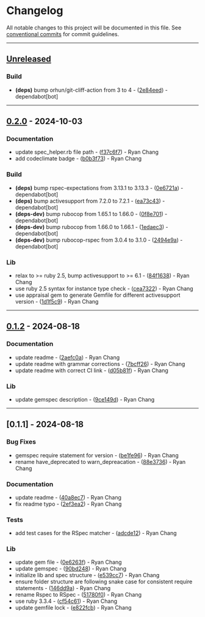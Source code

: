 # Changelog

All notable changes to this project will be documented in this file. See [conventional commits](https://www.conventionalcommits.org/) for commit guidelines.

---
## [Unreleased](https://github.com/ryancyq/rspec-activesupport/tree/HEAD)

### Build

- **(deps)** bump orhun/git-cliff-action from 3 to 4 - ([2e84eed](https://github.com/ryancyq/rspec-activesupport/commit/2e84eed3a9011a4bf26d0e85c43d0d7a5626da3f)) - dependabot[bot]

---
## [0.2.0](https://github.com/ryancyq/rspec-activesupport/compare/v0.1.2..v0.2.0) - 2024-10-03

### Documentation

- update spec_helper.rb file path - ([f37c6f7](https://github.com/ryancyq/rspec-activesupport/commit/f37c6f731d092f889e68168abbb0b32d8a79e5c2)) - Ryan Chang
- add codeclimate badge - ([b0b3f73](https://github.com/ryancyq/rspec-activesupport/commit/b0b3f731d821b15aabca32e703d2cc014a7822f2)) - Ryan Chang

### Build

- **(deps)** bump rspec-expectations from 3.13.1 to 3.13.3 - ([0e6721a](https://github.com/ryancyq/rspec-activesupport/commit/0e6721a4da0afd5f7d7be4e0d49515f0a0387304)) - dependabot[bot]
- **(deps)** bump activesupport from 7.2.0 to 7.2.1 - ([ea73c43](https://github.com/ryancyq/rspec-activesupport/commit/ea73c4322a1d3285be36ea1781602e7c4bf821b3)) - dependabot[bot]
- **(deps-dev)** bump rubocop from 1.65.1 to 1.66.0 - ([0f8e701](https://github.com/ryancyq/rspec-activesupport/commit/0f8e7015772d6056be67114bde212aebcde57a52)) - dependabot[bot]
- **(deps-dev)** bump rubocop from 1.66.0 to 1.66.1 - ([1edaec3](https://github.com/ryancyq/rspec-activesupport/commit/1edaec33ae071df9eb37dd0a0b79ebef465a6ff1)) - dependabot[bot]
- **(deps-dev)** bump rubocop-rspec from 3.0.4 to 3.1.0 - ([2494e9a](https://github.com/ryancyq/rspec-activesupport/commit/2494e9aa3788fd1b9e14dab31a4c1c6ef3101506)) - dependabot[bot]

### Lib

- relax to >= ruby 2.5, bump activesupport to >= 6.1 - ([84f1638](https://github.com/ryancyq/rspec-activesupport/commit/84f16381e8c5c95bf3936e2567a857fb995d38a6)) - Ryan Chang
- use ruby 2.5 syntax for instance type check - ([cea7322](https://github.com/ryancyq/rspec-activesupport/commit/cea73229a5d272df1e076a5f5fc31ba74d74b3b0)) - Ryan Chang
- use appraisal gem to generate Gemfile for different activesupport version - ([1d1f5c9](https://github.com/ryancyq/rspec-activesupport/commit/1d1f5c98901220d2af71bd21b8942026807d4465)) - Ryan Chang

---
## [0.1.2](https://github.com/ryancyq/rspec-activesupport/compare/v0.1.1..v0.1.2) - 2024-08-18

### Documentation

- update readme - ([2aefc0a](https://github.com/ryancyq/rspec-activesupport/commit/2aefc0ac20d1e66386c50ea3af86578f7867c146)) - Ryan Chang
- update readme with grammar corrections - ([7bcff26](https://github.com/ryancyq/rspec-activesupport/commit/7bcff264cef2ac7dd4ed525c3b237bf25d4d6ad4)) - Ryan Chang
- update readme with correct CI link - ([d05b81f](https://github.com/ryancyq/rspec-activesupport/commit/d05b81fe85043a091f39f07cb12c0fcd803bc38d)) - Ryan Chang

### Lib

- update gemspec description - ([9ce149d](https://github.com/ryancyq/rspec-activesupport/commit/9ce149d405f17803b2de5f05efe4a6a3c869159e)) - Ryan Chang

---
## [0.1.1] - 2024-08-18

### Bug Fixes

- gemspec require statement for version - ([be1fe96](https://github.com/ryancyq/rspec-activesupport/commit/be1fe96f2639412e2199fd70283c7cdfa67fb0ef)) - Ryan Chang
- rename have_deprecated to warn_depreacation - ([88e3736](https://github.com/ryancyq/rspec-activesupport/commit/88e37363c4060ff7aec84b408628356ba6a4ff3d)) - Ryan Chang

### Documentation

- update readme - ([40a8ec7](https://github.com/ryancyq/rspec-activesupport/commit/40a8ec7812384edc8feb52086060ca985dd1139c)) - Ryan Chang
- fix readme typo - ([2ef3ea2](https://github.com/ryancyq/rspec-activesupport/commit/2ef3ea239eb138be2b25d1721238d67dfaf2f981)) - Ryan Chang

### Tests

- add test cases for the RSpec matcher - ([adcde12](https://github.com/ryancyq/rspec-activesupport/commit/adcde122e2fee76bea50d305d5b9504b65f460f4)) - Ryan Chang

### Lib

- update gem file - ([0e6263f](https://github.com/ryancyq/rspec-activesupport/commit/0e6263f02d922ffd39039ea8ccb0bc1f579f73be)) - Ryan Chang
- update gemspec - ([90bd248](https://github.com/ryancyq/rspec-activesupport/commit/90bd248bdb8f5a4dfa7d4cc7a9d6acdf554d2bf6)) - Ryan Chang
- initialize lib and spec structure - ([e539cc7](https://github.com/ryancyq/rspec-activesupport/commit/e539cc7743028ad44447ee17625011aecf405c76)) - Ryan Chang
- ensure folder structure are following snake case for consistent require statements - ([146dd9a](https://github.com/ryancyq/rspec-activesupport/commit/146dd9a27ddf4aa35fa89d7f2c10c458f6ba33fc)) - Ryan Chang
- rename Rspec to RSpec - ([51780f0](https://github.com/ryancyq/rspec-activesupport/commit/51780f065a35358a01c16afd88a2b5478aefdc13)) - Ryan Chang
- use ruby 3.3.4 - ([cf54c61](https://github.com/ryancyq/rspec-activesupport/commit/cf54c6128fd58361fdd300e41a9f11e27f13b021)) - Ryan Chang
- update gemfile lock - ([e822fcb](https://github.com/ryancyq/rspec-activesupport/commit/e822fcb8c4088f44ec95c51e0746cbf631647f9a)) - Ryan Chang

<!-- generated by git-cliff -->
